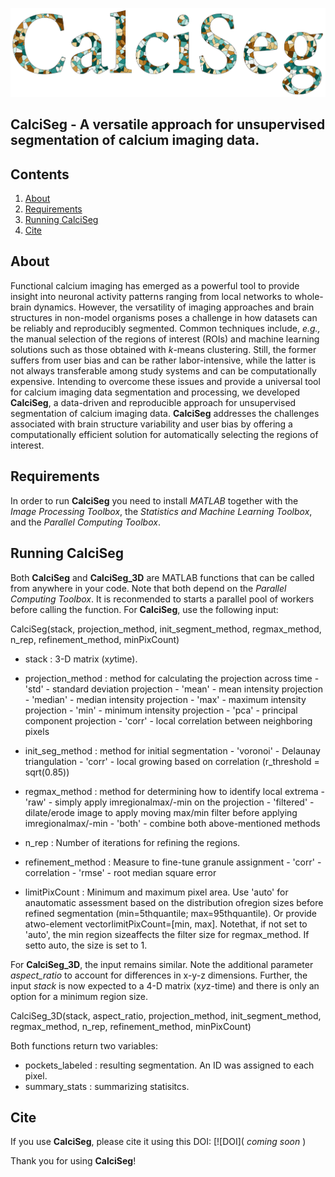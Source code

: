 ![alt text][logo]

[logo]: CalciSeg_logo.png

## CalciSeg - A versatile approach for unsupervised segmentation of calcium imaging data.


Contents
--------
1.	[About](#about)  
2.	[Requirements](#requirements)  
3.	[Running CalciSeg](#running-calciseg)  
4.	[Cite](#cite)


About
------
Functional calcium imaging has emerged as a powerful tool to provide insight into neuronal activity patterns ranging from local networks to whole-brain dynamics. However, the versatility of imaging approaches and brain structures in non-model organisms poses a challenge in how datasets can be reliably and reproducibly segmented. Common techniques include, *e.g.,* the manual selection of the regions of interest (ROIs) and machine learning solutions such as those obtained with *k*-means clustering. Still, the former suffers from user bias and can be rather labor-intensive, while the latter is not always transferable among study systems and can be computationally expensive. Intending to overcome these issues and provide a universal tool for calcium imaging data segmentation and processing, we developed **CalciSeg**, a data-driven and reproducible approach for unsupervised segmentation of calcium imaging data. **CalciSeg** addresses the challenges associated with brain structure variability and user bias by offering a computationally efficient solution for automatically selecting the regions of interest.


Requirements
------------
In order to run **CalciSeg** you need to install *MATLAB* together with the *Image Processing Toolbox*, the *Statistics and Machine Learning Toolbox*, and the *Parallel Computing Toolbox*.


Running CalciSeg
----------------
Both **CalciSeg** and **CalciSeg_3D** are MATLAB functions that can be called from anywhere in your code. Note that both depend on the *Parallel Computing Toolbox*. It is reconmended to starts a parallel pool of workers before calling the function.
For **CalciSeg**, use the following input:

CalciSeg(stack, projection_method, init_segment_method, regmax_method, n_rep, refinement_method, minPixCount)
- stack             : 3-D matrix (x*y*time).
- projection_method : method for calculating the projection across time
                     - 'std'    - standard deviation projection
                     - 'mean'   - mean intensity projection
                     - 'median' - median intensity projection
                     - 'max'    - maximum intensity projection
                     - 'min'    - minimum intensity projection
                     - 'pca'    - principal component projection
                     - 'corr'   - local correlation between neighboring pixels
					 
- init_seg_method   : method for initial segmentation
                     - 'voronoi'  - Delaunay triangulation
                     - 'corr'     - local growing based on correlation (r_threshold = sqrt(0.85))
					 
- regmax_method     : method for determining how to identify local extrema
                     - 'raw'      - simply apply imregionalmax/-min on the projection
                     - 'filtered' - dilate/erode image to apply moving
                                    max/min filter before applying imregionalmax/-min
                     - 'both'     - combine both above-mentioned methods

- n_rep             : Number of iterations for refining the regions.
- refinement_method : Measure to fine-tune granule assignment
                     - 'corr'     - correlation
                     - 'rmse'     - root median square error
- limitPixCount     : Minimum and maximum pixel area. Use 'auto' for anautomatic assessment based on the distribution ofregion sizes before refined segmentation (min=5thquantile; max=95thquantile). Or provide atwo-element vectorlimitPixCount=[min, max]. Notethat, if not set to 'auto', the min region sizeaffects the filter size for regmax_method. If setto auto, the size is set to 1.

For **CalciSeg_3D**, the input remains similar. Note the additional parameter *aspect_ratio* to account for differences in x-y-z dimensions. Further, the input *stack* is now expected to a 4-D matrix (x*y*z-time) and there is only an option for a minimum region size.

CalciSeg_3D(stack, aspect_ratio, projection_method, init_segment_method, regmax_method, n_rep, refinement_method, minPixCount)

Both functions return two variables:
- pockets_labeled : resulting segmentation. An ID was assigned to each pixel.
- summary_stats : summarizing statisitcs.

Cite
----
If you use **CalciSeg**, please cite it using this DOI:
[![DOI]( *coming soon* )

Thank you for using **CalciSeg**!